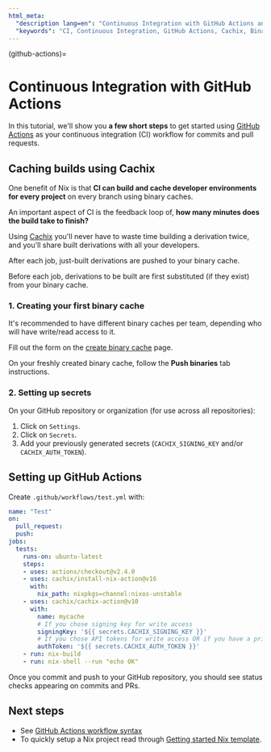 ```yaml
---
html_meta:
  "description lang=en": "Continuous Integration with GitHub Actions and Cachix"
  "keywords": "CI, Continuous Integration, GitHub Actions, Cachix, Binary Cache, Nix"
---
```


(github-actions)=

# Continuous Integration with GitHub Actions

In this tutorial, we'll show you **a few short steps** to get started using [GitHub Actions](https://github.com/features/actions) as your continuous integration (CI) workflow for commits and pull requests.

## Caching builds using Cachix

One benefit of Nix is that **CI can build and cache developer environments for every project** on every branch using binary caches.

An important aspect of CI is the feedback loop of, **how many minutes does the build take to finish?**

Using [Cachix](https://cachix.org/) you'll never have to waste time building a derivation twice, and you'll share built derivations with all your developers.

After each job, just-built derivations are pushed to your binary cache.

Before each job, derivations to be built are first substituted (if they exist) from your binary cache.

### 1. Creating your first binary cache

It's recommended to have different binary caches per team, depending who will have write/read access to it.

Fill out the form on the [create binary cache](https://app.cachix.org/cache) page.

On your freshly created binary cache, follow the **Push binaries** tab instructions.

### 2. Setting up secrets

On your GitHub repository or organization (for use across all repositories):

1. Click on `Settings`.
2. Click on `Secrets`.
3. Add your previously generated secrets (`CACHIX_SIGNING_KEY` and/or `CACHIX_AUTH_TOKEN`).

## Setting up GitHub Actions

Create `.github/workflows/test.yml` with:

```yaml
name: "Test"
on:
  pull_request:
  push:
jobs:
  tests:
    runs-on: ubuntu-latest
    steps:
    - uses: actions/checkout@v2.4.0
    - uses: cachix/install-nix-action@v16
      with:
        nix_path: nixpkgs=channel:nixos-unstable
    - uses: cachix/cachix-action@v10
      with:
        name: mycache
        # If you chose signing key for write access
        signingKey: '${{ secrets.CACHIX_SIGNING_KEY }}'
        # If you chose API tokens for write access OR if you have a private cache
        authToken: '${{ secrets.CACHIX_AUTH_TOKEN }}'
    - run: nix-build
    - run: nix-shell --run "echo OK"
```

Once you commit and push to your GitHub repository,
you should see status checks appearing on commits and PRs.

## Next steps

- See [GitHub Actions workflow syntax](https://docs.github.com/en/actions/reference/workflow-syntax-for-github-actions)
- To quickly setup a Nix project read through
  [Getting started Nix template](https://github.com/nix-dot-dev/getting-started-nix-template).
